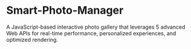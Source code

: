 # Smart-Photo-Manager
A JavaScript-based interactive photo gallery that leverages 5 advanced Web APIs for real-time performance, personalized experiences, and optimized rendering.
